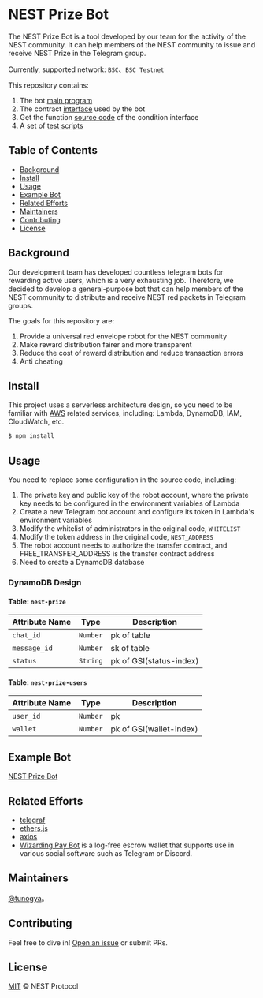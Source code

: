 # NEST Prize Bot

The NEST Prize Bot is a tool developed by our team for the activity of the NEST community. It can help members of the NEST community to issue and receive NEST Prize in the Telegram group.

Currently, supported network: ```BSC```、```BSC Testnet```

This repository contains:

1. The bot [main program](./index.js)
2. The contract [interface](./abis) used by the bot
3. Get the function [source code](./lambda) of the condition interface
4. A set of [test scripts](./test)

## Table of Contents

- [Background](#background)
- [Install](#install)
- [Usage](#usage)
- [Example Bot](#example-bot)
- [Related Efforts](#related-efforts)
- [Maintainers](#maintainers)
- [Contributing](#contributing)
- [License](#license)

## Background

Our development team has developed countless telegram bots for rewarding active users, which is a very exhausting job. Therefore, we decided to develop a general-purpose bot that can help members of the NEST community to distribute and receive NEST red packets in Telegram groups.

The goals for this repository are:

1. Provide a universal red envelope robot for the NEST community
2. Make reward distribution fairer and more transparent
3. Reduce the cost of reward distribution and reduce transaction errors
4. Anti cheating

## Install

This project uses a serverless architecture design, so you need to be familiar with [AWS](https://aws.amazon.com/) related services, including: Lambda, DynamoDB, IAM, CloudWatch, etc.

```sh
$ npm install
```

## Usage

You need to replace some configuration in the source code, including:
1. The private key and public key of the robot account, where the private key needs to be configured in the environment variables of Lambda
2. Create a new Telegram bot account and configure its token in Lambda's environment variables
3. Modify the whitelist of administrators in the original code, ```WHITELIST```
4. Modify the token address in the original code, ```NEST_ADDRESS```
5. The robot account needs to authorize the transfer contract, and FREE_TRANSFER_ADDRESS is the transfer contract address
6. Need to create a DynamoDB database

### DynamoDB Design

#### Table: `nest-prize`

| Attribute Name | Type     | Description             |
|----------------|----------|-------------------------|
| `chat_id`      | `Number` | pk of table             |
| `message_id`   | `Number` | sk of table             |
| `status`       | `String` | pk of GSI(status-index) |

#### Table: `nest-prize-users`

| Attribute Name | Type     | Description             |
|----------------|----------|-------------------------|
| `user_id`      | `Number` | pk                      |
| `wallet`       | `Number` | pk of GSI(wallet-index) |

## Example Bot

[NEST Prize Bot](https://t.me/NESTRedEnvelopesBot)

## Related Efforts

- [telegraf](https://github.com/telegraf/telegraf)
- [ethers.js](https://github.com/ethers-io/ethers.js)
- [axios](https://github.com/axios/axios)
- [Wizarding Pay Bot](https://github.com/wakandalabs/wizardingpay-telegram-bot) is a log-free escrow wallet that supports use in various social software such as Telegram or Discord.

## Maintainers

[@tunogya](https://github.com/tunogya)。

## Contributing

Feel free to dive in! [Open an issue](https://github.com/NEST-Protocol/NESTRedEnvelopesBot/issues/new) or submit PRs.

## License

[MIT](LICENSE) © NEST Protocol
